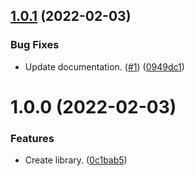 ## [1.0.1](https://github.com/thenativeweb/get-configuration-from-environment/compare/1.0.0...1.0.1) (2022-02-03)


### Bug Fixes

* Update documentation. ([#1](https://github.com/thenativeweb/get-configuration-from-environment/issues/1)) ([0949dc1](https://github.com/thenativeweb/get-configuration-from-environment/commit/0949dc1e6b7b2d4ab7e8717d2bc41b3558b2f9e7))

# 1.0.0 (2022-02-03)


### Features

* Create library. ([0c1bab5](https://github.com/thenativeweb/get-configuration-from-environment/commit/0c1bab55dcb236de6f1488df76a8994cad69b2aa))
